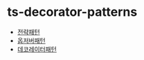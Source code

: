 # ts-decorator-patterns

- [전략패턴](./%EC%A0%84%EB%9E%B5%ED%8C%A8%ED%84%B4/README.md)
- [옵저버패턴](./%EC%98%B5%EC%A0%80%EB%B2%84%ED%8C%A8%ED%84%B4/README.md)
- [데코레이터패턴](./%EB%8D%B0%EC%BD%94%EB%A0%88%EC%9D%B4%ED%84%B0/README.md)
